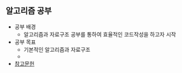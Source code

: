 ## 알고리즘 공부
* 공부 배경
  - 알고리즘과 자료구조 공부를 통하여 효율적인 코드작성을 하고자 시작
* 공부 목표
  - 기본적인 알고리즘과 자료구조 
  - 
* <a href = "https://product.kyobobook.co.kr/detail/S000001810273">참고문헌</a>



    

 


